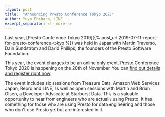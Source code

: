 ```yaml
---
layout: post
title:  "Announcing Presto Conference Tokyo 2020"
author: Yuya Ebihara, LINE
excerpt_separator: <!--more-->
---
```


Last year, [Presto Conference Tokyo 2019]({% post_url 2019-07-11-report-for-presto-conference-tokyo %}) 
was held in Japan with Martin Traverso, Dain Sundstrom and David Phillips, 
the founders of the Presto Software Foundation. 

This year, the event changes to be an online only event. Presto Conference 
Tokyo 2020 is happening on the 20th of November. 
You can [find out details and register right now](https://techplay.jp/event/795265)!

The event includes six sessions from Treasure Data, Amazon Web Services 
Japan, Repro and LINE, as well as open sessions with Martin and Brian Olsen, 
a Developer Advocate at Starburst Data.
This is a valuable opportunity to hear from engineers who are actually using 
Presto. It has something for those who are using Presto for data engineering
and those who don't use Presto yet but are interested in it.

<!--more-->
